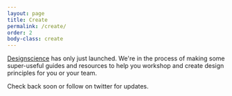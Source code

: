 ```yaml
---
layout: page
title: Create
permalink: /create/
order: 2
body-class: create
---
```

[Designscience](https://khushbu06.github.io/TrialversionDSLM/) has only just launched. We're in the process of making some super-useful guides and resources to help you workshop and create design principles for you or your team.

Check back soon or follow []() on twitter for updates.
